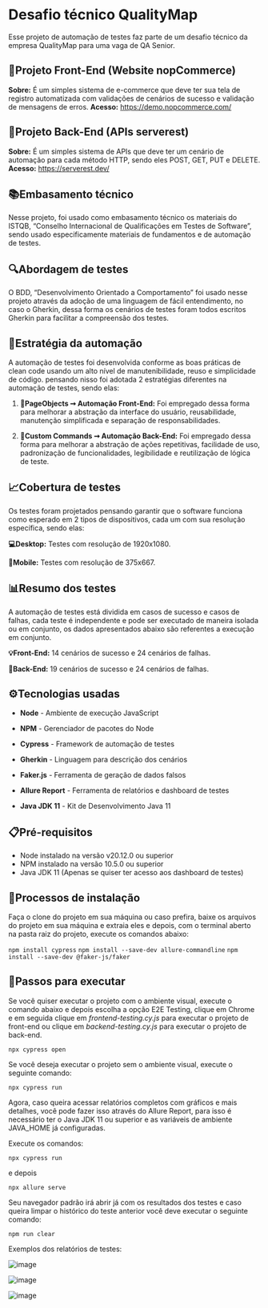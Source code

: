 # Desafio técnico QualityMap

Esse projeto de automação de testes faz parte de um desafio técnico da empresa QualityMap para uma vaga de QA Senior.

## 🎯Projeto Front-End (Website nopCommerce)

**Sobre:** É um simples sistema de e-commerce que deve ter sua tela de registro automatizada com validações de cenários de sucesso e validação de mensagens de erros.
**Acesso:** https://demo.nopcommerce.com/

## 🎯Projeto Back-End (APIs serverest)

**Sobre:** É um simples sistema de APIs que deve ter um cenário de automação para cada método HTTP, sendo eles POST, GET, PUT e DELETE.
**Acesso:** https://serverest.dev/

## 📚Embasamento técnico

Nesse projeto, foi usado como embasamento técnico os materiais do ISTQB, “Conselho Internacional de Qualificações em Testes de Software”, sendo usado especificamente materiais de fundamentos e de automação de testes.

## 🔍Abordagem de testes

O BDD, “Desenvolvimento Orientado a Comportamento” foi usado nesse projeto através da adoção de uma linguagem de fácil entendimento, no caso o Gherkin, dessa forma os cenários de testes foram todos escritos Gherkin para facilitar a compreensão dos testes.

## 🤖Estratégia da automação

A automação de testes foi desenvolvida conforme as boas práticas de clean code usando um alto nível de manutenibilidade, reuso e simplicidade de código. pensando nisso foi adotada 2 estratégias diferentes na automação de testes, sendo elas:

1.  **📌PageObjects ➞ Automação Front-End:** Foi empregado dessa forma para melhorar a abstração da interface do usuário, reusabilidade, manutenção simplificada e separação de responsabilidades.
    
2.  **📌Custom Commands ➞ Automação Back-End:** Foi empregado dessa forma para melhorar a abstração de ações repetitivas, facilidade de uso, padronização de funcionalidades, legibilidade e reutilização de lógica de teste.

## 📈Cobertura de testes

Os testes foram projetados pensando garantir que o software funciona como esperado em 2 tipos de dispositivos, cada um com sua resolução específica, sendo elas:

**💻Desktop:** Testes com resolução de 1920x1080.

**📱Mobile:** Testes com resolução de 375x667.

## 📊Resumo dos testes

A automação de testes está dividida em casos de sucesso e casos de falhas, cada teste é independente e pode ser executado de maneira isolada ou em conjunto, os dados apresentados abaixo são referentes a execução em conjunto.

**💡Front-End:** 14 cenários de sucesso e 24 cenários de falhas.

**🔌Back-End:** 19 cenários de sucesso e 24 cenários de falhas.

## ⚙️Tecnologias usadas

- **Node** - Ambiente de execução JavaScript

- **NPM** - Gerenciador de pacotes do Node

- **Cypress** - Framework de automação de testes

- **Gherkin** - Linguagem para descrição dos cenários

- **Faker.js** - Ferramenta de geração de dados falsos

- **Allure Report** - Ferramenta de relatórios e dashboard de testes

- **Java JDK 11** - Kit de Desenvolvimento Java 11

## 📋Pré-requisitos

- Node instalado na versão v20.12.0 ou superior
- NPM instalado na versão 10.5.0 ou superior
- Java JDK 11 (Apenas se quiser ter acesso aos dashboard de testes)

## 🚩Processos de instalação 
Faça o clone do projeto em sua máquina ou caso prefira, baixe os arquivos do projeto em sua máquina e extraia eles e depois, com o terminal aberto na pasta raiz do projeto, execute os comandos abaixo:

`npm install cypress`
`npm install --save-dev allure-commandline`
`npm install --save-dev @faker-js/faker`

## 🚀Passos para executar

Se você quiser executar o projeto com o ambiente visual, execute o comando abaixo e depois escolha a opção E2E Testing, clique em Chrome e em seguida clique em *frontend-testing.cy.js* para executar o projeto de front-end ou clique em *backend-testing.cy.js* para executar o projeto de back-end.

`npx cypress open`

Se você deseja executar o projeto sem o ambiente visual, execute o seguinte comando:

`npx cypress run`

Agora, caso queira acessar relatórios completos com gráficos e mais detalhes, você pode fazer isso através do Allure Report, para isso é necessário ter o Java JDK 11 ou superior e as variáveis ​​de ambiente JAVA_HOME já configuradas.

Execute os comandos:

`npx cypress run`

e depois

`npx allure serve`

Seu navegador padrão irá abrir já com os resultados dos testes e caso queira limpar o histórico do teste anterior você deve executar o seguinte comando:

`npm run clear`

Exemplos dos relatórios de testes:

![image](https://github.com/Emily-Lima/QualityMap-Challenge/assets/111673766/678cabb5-22e8-4a07-98c2-d722c8fa9232)

![image](https://github.com/Emily-Lima/QualityMap-Challenge/assets/111673766/ab711ffe-ab83-40f5-9336-ca1c4fdbdcd8)

![image](https://github.com/Emily-Lima/QualityMap-Challenge/assets/111673766/b4cb0886-e87c-464c-a312-1570648873b8)
